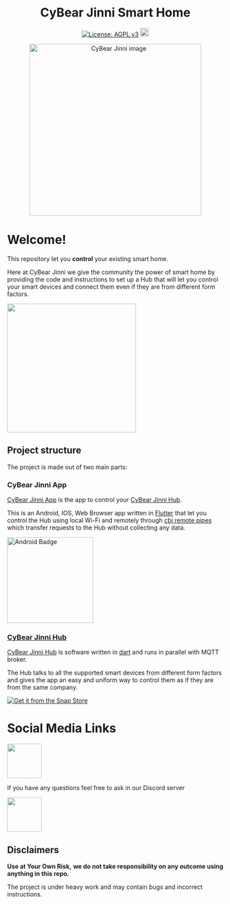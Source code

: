 <h1 align="center">CyBear Jinni Smart Home</h1>

<div align="center">
  
[![License: AGPL v3](https://img.shields.io/badge/License-AGPL%20v3-blue.svg)](https://www.gnu.org/licenses/agpl-3.0) [<img src="https://badges.frapsoft.com/os/v1/open-source-200x33.png?v=103" alt="Open Source Love" height="20">](https://en.wikipedia.org/wiki/Open_source)

</div>


[<div align="center"><img alt="CyBear Jinni image" height="400" src="https://user-images.githubusercontent.com/9304740/120159847-5103f580-c1fe-11eb-86ca-dc948e887a95.png"></div>](https://github.com/CyBear-Jinni/CBJ_Smart-Home)


# Welcome!

This repository let you **control** your existing smart home.

Here at CyBear Jinni we give the community the power of smart home by providing the code and instructions to set up a Hub that will let you control your smart devices and connect them even if they are from different form factors.  


<img src="https://i.imgur.com/jqDYnBm.gif" height="300">

## Project structure

The project is made out of two main parts:

### CyBear Jinni App

[CyBear Jinni App](https://github.com/CyBear-Jinni/cbj_app) is the app to control your [CyBear Jinni Hub](https://github.com/CyBear-Jinni/cbj_hub).

This is an Android, IOS, Web Browser app written in [Flutter](https://flutter.dev) that let you control the Hub using local Wi-Fi and remotely through [cbj remote pipes](https://github.com/CyBear-Jinni/cbj_remote-pipes) which transfer requests to the Hub without collecting any data.

<a href="https://play.google.com/store/apps/details?id=com.cybear_jinni.smart_home">
<img border="0" align="middle" alt="Android Badge" src="https://user-images.githubusercontent.com/9304740/117003444-8b58a080-aced-11eb-94bc-bfb2505f515d.png" width=200>

### CyBear Jinni Hub


[CyBear Jinni Hub](https://github.com/CyBear-Jinni/cbj_hub) is software written in [dart](https://dart.dev) and runs in parallel with MQTT broker.
  
The Hub talks to all the supported smart devices from different form factors and gives the app an easy and uniform way to control them as if they are from the same company.


[![Get it from the Snap Store](https://snapcraft.io/static/images/badges/en/snap-store-black.svg)](https://snapcraft.io/cbj-hub)
 

# Social Media Links

[<img src = "https://cdn.icon-icons.com/icons2/1099/PNG/512/1485482199-linkedin_78667.png" height = "80" >](https://www.linkedin.com/company/cybear-jinni)

If you have any questions feel free to ask in our Discord server

[<img src="https://cdn.icon-icons.com/icons2/2108/PNG/512/discord_icon_130958.png" height="80">](https://discord.gg/mUXfwUY)

## Disclaimers

**Use at Your Own Risk,**
**we do not take responsibility on any outcome using anything in this repo.**

The project is under heavy work and may contain bugs and incorrect instructions.

